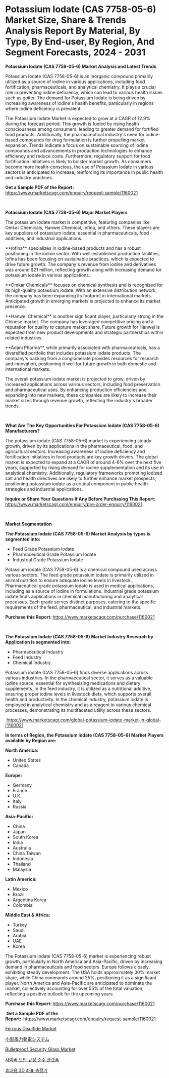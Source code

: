 <p><h1>Potassium Iodate (CAS 7758-05-6) Market Size, Share & Trends Analysis Report By Material, By Type, By End-user, By Region, And Segment Forecasts, 2024 - 2031</h1></p><p><strong>Potassium Iodate (CAS 7758-05-6) Market Analysis and Latest Trends</strong></p>
<p><p>Potassium Iodate (CAS 7758-05-6) is an inorganic compound primarily utilized as a source of iodine in various applications, including food fortification, pharmaceuticals, and analytical chemistry. It plays a crucial role in preventing iodine deficiency, which can lead to various health issues such as goiter. The demand for Potassium Iodate is being driven by increasing awareness of iodine's health benefits, particularly in regions where iodine deficiency is prevalent.</p><p>The Potassium Iodate Market is expected to grow at a CAGR of 12.9% during the forecast period. This growth is fueled by rising health consciousness among consumers, leading to greater demand for fortified food products. Additionally, the pharmaceutical industry's need for iodine-based compounds for drug formulation is further propelling market expansion. Trends indicate a focus on sustainable sourcing of iodine compounds and advancements in production technologies to enhance efficiency and reduce costs. Furthermore, regulatory support for food fortification initiatives is likely to bolster market growth. As consumers become more health-conscious, the use of Potassium Iodate in various sectors is anticipated to increase, reinforcing its importance in public health and industry practices.</p></p>
<p><strong>Get a Sample PDF of the Report:&nbsp;</strong> <a href="https://www.marketscagr.com/enquiry/request-sample/1160021">https://www.marketscagr.com/enquiry/request-sample/1160021</a></p>
<p>&nbsp;</p>
<p><strong>Potassium Iodate (CAS 7758-05-6) Major Market Players</strong></p>
<p><p>The potassium iodate market is competitive, featuring companies like Omkar Chemicals, Hanwei Chemical, Iofina, and others. These players are key suppliers of potassium iodate, essential in pharmaceuticals, food additives, and industrial applications.</p><p>**Iofina** specializes in iodine-based products and has a robust positioning in the iodine sector. With well-established production facilities, Iofina has been focusing on sustainable practices, which is expected to drive future growth. The company's revenue from iodine and derivatives was around $21 million, reflecting growth along with increasing demand for potassium iodate in various applications.</p><p>**Omkar Chemicals** focuses on chemical synthesis and is recognized for its high-quality potassium iodate. With an extensive distribution network, the company has been expanding its footprint in international markets. Anticipated growth in emerging markets is projected to enhance its market presence. </p><p>**Hanwei Chemical** is another significant player, particularly strong in the Chinese market. The company has leveraged competitive pricing and a reputation for quality to capture market share. Future growth for Hanwei is expected from new product developments and strategic partnerships within related industries.</p><p>**Adani Pharma**, while primarily associated with pharmaceuticals, has a diversified portfolio that includes potassium iodate products. The company's backing from a conglomerate provides resources for research and innovation, positioning it well for future growth in both domestic and international markets.</p><p>The overall potassium iodate market is projected to grow, driven by increased applications across various sectors, including food preservation and pharmaceutical uses. By enhancing production efficiencies and expanding into new markets, these companies are likely to increase their market sizes through revenue growth, reflecting the industry's broader trends.</p></p>
<p>&nbsp;</p>
<p><strong>What Are The Key Opportunities For Potassium Iodate (CAS 7758-05-6) Manufacturers?</strong></p>
<p><p>The potassium iodate (CAS 7758-05-6) market is experiencing steady growth, driven by its applications in the pharmaceutical, food, and agricultural sectors. Increasing awareness of iodine deficiency and fortification initiatives in food products are key growth drivers. The global market is expected to expand at a CAGR of around 4-6% over the next five years, supported by rising demand for iodine supplementation and its use in analytical chemistry. Additionally, regulatory frameworks promoting iodized salt and health directives are likely to further enhance market prospects, positioning potassium iodate as a critical component in public health strategies and industrial applications.</p></p>
<p><strong>Inquire or Share Your Questions If Any Before Purchasing This Report:</strong> <a href="https://www.marketscagr.com/enquiry/pre-order-enquiry/1160021">https://www.marketscagr.com/enquiry/pre-order-enquiry/1160021</a></p>
<p>&nbsp;</p>
<p><strong>Market Segmentation</strong></p>
<p><strong>The Potassium Iodate (CAS 7758-05-6) Market Analysis by types is segmented into:</strong></p>
<p><ul><li>Feed Grade Potassium Iodate</li><li>Pharmaceutical Grade Potassium Iodate</li><li>Industrial Grade Potassium Iodate</li></ul></p>
<p><p>Potassium iodate (CAS 7758-05-6) is a chemical compound used across various sectors. The feed grade potassium iodate is primarily utilized in animal nutrition to ensure adequate iodine levels in livestock. Pharmaceutical grade potassium iodate is used in medical applications, including as a source of iodine in formulations. Industrial grade potassium iodate finds applications in chemical manufacturing and analytical processes. Each grade serves distinct purposes, catering to the specific requirements of the feed, pharmaceutical, and industrial markets.</p></p>
<p><strong>Purchase this Report:&nbsp;</strong><a href="https://www.marketscagr.com/purchase/1160021">https://www.marketscagr.com/purchase/1160021</a></p>
<p>&nbsp;</p>
<p><strong>The Potassium Iodate (CAS 7758-05-6) Market Industry Research by Application is segmented into:</strong></p>
<p><ul><li>Pharmaceutical Industry</li><li>Feed Industry</li><li>Chemical Industry</li></ul></p>
<p><p>Potassium iodate (CAS 7758-05-6) finds diverse applications across various industries. In the pharmaceutical sector, it serves as a valuable iodine source, essential for synthesizing medications and dietary supplements. In the feed industry, it is utilized as a nutritional additive, ensuring proper iodine levels in livestock diets, which supports overall health and productivity. In the chemical industry, potassium iodate is employed in analytical chemistry and as a reagent in various chemical processes, demonstrating its multifaceted utility across these sectors.</p></p>
<p><a href="https://www.marketscagr.com/global-potassium-iodate-market-in-global-r1160021">&nbsp;https://www.marketscagr.com/global-potassium-iodate-market-in-global-r1160021</a></p>
<p><strong>In terms of Region, the Potassium Iodate (CAS 7758-05-6) Market Players available by Region are:</strong></p>
<p>
    <p> <strong> North America: </strong>
        <ul>
            <li>United States</li>
            <li>Canada</li>
        </ul>
        </p> 
    <p> <strong> Europe: </strong>
        <ul>
            <li>Germany</li>
            <li>France</li>
            <li>U.K.</li>
            <li>Italy</li>
            <li>Russia</li>
        </ul>
        </p> 
    <p> <strong> Asia-Pacific: </strong>
        <ul>
            <li>China</li>
            <li>Japan</li>
            <li>South Korea</li>
            <li>India</li>
            <li>Australia</li>
            <li>China Taiwan</li>
            <li>Indonesia</li>
            <li>Thailand</li>
            <li>Malaysia</li>
        </ul>
        </p> 
    <p> <strong> Latin America: </strong>
        <ul>
            <li>Mexico</li>
            <li>Brazil</li>
            <li>Argentina Korea</li>
            <li>Colombia</li>
        </ul>
        </p> 
    <p> <strong> Middle East & Africa: </strong>
        <ul>
            <li>Turkey</li>
            <li>Saudi</li>
            <li>Arabia</li>
            <li>UAE</li>
            <li>Korea</li>
        </ul>
    </p>
    </p>
<p><p>The Potassium Iodate (CAS 7758-05-6) market is experiencing robust growth, particularly in North America and Asia-Pacific, driven by increasing demand in pharmaceuticals and food sectors. Europe follows closely, exhibiting steady development. The USA holds approximately 30% market share, while China commands around 25%, positioning it as a significant player. North America and Asia-Pacific are anticipated to dominate the market, collectively accounting for over 55% of the total valuation, reflecting a positive outlook for the upcoming years.</p></p>
<p><strong>Purchase this Report: </strong><a href="https://www.marketscagr.com/purchase/1160021">https://www.marketscagr.com/purchase/1160021</a></p>
<p>&nbsp;<strong>Get a Sample PDF of the Report:&nbsp;&nbsp;</strong><a href="https://www.marketscagr.com/enquiry/request-sample/1160021">https://www.marketscagr.com/enquiry/request-sample/1160021</a></p>
<p><strong></strong></p>
<p><p><a href="https://issuu.com/reportprime-2/docs/ferrous-disulfide-market-size-2030._c080f56b9effae">Ferrous Disulfide Market</a></p><p><a href="https://lerafesills.medium.com/small-wind-electric-system-market-%E3%81%AE%E3%82%B0%E3%83%AD%E3%83%BC%E3%83%90%E3%83%AB%E5%B8%82%E5%A0%B4%E6%A6%82%E8%A6%81%E3%81%AF-%E4%B8%96%E7%95%8C%E3%81%8A%E3%82%88%E3%81%B3%E4%B8%BB%E8%A6%81%E5%B8%82%E5%A0%B4%E3%81%AB%E3%81%8A%E3%81%91%E3%82%8B%E6%A5%AD%E7%95%8C%E3%81%AB%E5%BD%B1%E9%9F%BF%E3%82%92%E4%B8%8E%E3%81%88%E3%82%8B%E4%B8%BB%E8%A6%81%E3%81%AA%E3%83%88%E3%83%AC%E3%83%B3%E3%83%89%E3%81%AB%E3%81%A4%E3%81%84%E3%81%A6-%E7%8B%AC%E8%87%AA%E3%81%AE%E8%A6%96%E7%82%B9%E3%82%92%E6%8F%90%E4%BE%9B%E3%81%97%E3%81%BE%E3%81%99-acd2d5550ac3">小型風力発電システム</a></p><p><a href="https://www.linkedin.com/pulse/bulletproof-security-glass-market-size-growing-cagr-lv1lc?trackingId=HZhFlqo4SdaGZlO%2FgZzDSg%3D%3D">Bulletproof Security Glass Market</a></p><p><a href="https://medium.com/@philtoryphy7876567/%EC%84%B8%EA%B3%84-cybersecurity-compliance-platform-market-%EC%9D%80-2024%EC%97%90%EC%84%9C-2031%EB%A1%9C-%EC%97%B0%ED%8F%89%EA%B7%A0-%EC%A6%9D%EA%B0%80%EC%9C%A8%EC%9D%84-%EB%B3%B4%EC%9D%BC-%EA%B2%83%EC%9C%BC%EB%A1%9C-%EC%98%88%EC%83%81%EB%90%A9%EB%8B%88%EB%8B%A4-fd9260355e5a">사이버 보안 규정 준수 플랫폼</a></p><p><a href="https://medium.com/@philtoryphy7876567/%ED%9C%B4%EB%8C%80%EC%9A%A9-3d-%EC%A2%8C%ED%91%9C-%EC%B8%A1%EC%A0%95%EA%B8%B0-%EC%8B%9C%EC%9E%A5%EC%9D%98-%ED%98%84%EC%9E%AC-%EB%B0%8F-%EB%AF%B8%EB%9E%98-%EC%A0%84%EB%A7%9D%EC%9D%80-%EB%AC%B4%EC%97%87%EC%9D%B8%EA%B0%80%EC%9A%94-%EC%8B%9C%EC%9E%A5-%EB%B6%84%EC%84%9D-%EB%B0%8F-%ED%96%A5%ED%9B%84-%EB%B0%A9%ED%96%A5-2024-2031-bbe00f775016">휴대용 3D 좌표 측정기</a></p></p>